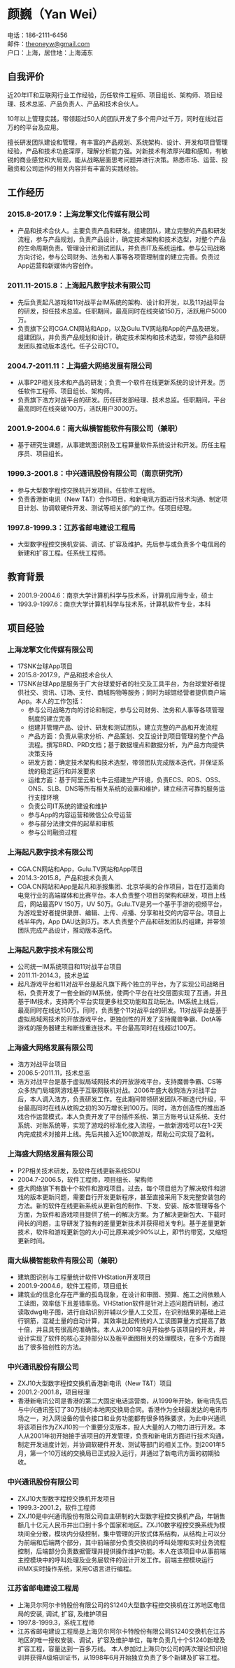 # 颜巍（Yan Wei）>
电话：186-2111-6456<br/>邮件：theoneyw@gmail.com<br/>户口：上海，居住地：上海浦东## 自我评价
近20年IT和互联网行业工作经验，历任软件工程师、项目组长、架构师、项目经理、技术总监、产品负责人、产品和技术合伙人。

10年以上管理实践，带领超过50人的团队开发了多个用户过千万，同时在线过百万的的平台及应用。

擅长研发团队建设和管理，有丰富的产品规划、系统架构、设计、开发和项目管理经验，产品和技术功底深厚，理解分析能力强。对新技术有浓厚兴趣和感知，有敏锐的商业感觉和大局观，能从战略层面思考问题并进行决策。熟悉市场、运营、投融资和公司运作的相关内容并有丰富的实践经验。## 工作经历
### 2015.8-2017.9：上海龙擎文化传媒有限公司* 产品和技术合伙人。主要负责产品和研发。组建团队，建立完整的产品和研发流程，参与产品规划，负责产品设计，确定技术架构和技术选型，对整个产品的生命周期负责。管理设计和测试团队，并负责IT及系统运维。参与公司战略方向讨论，参与公司财务、法务和人事等各项管理制度的建立完善。负责过App运营和新媒体内容创作。### 2011.11-2015.8：上海起凡数字技术有限公司* 先后负责起凡游戏和11对战平台IM系统的架构、设计和开发，以及11对战平台的研发，担任技术总监。任职期间，最高同时在线突破150万，活跃用户5000万。* 负责旗下公司CGA.CN网站和App，以及Gulu.TV网站和App的产品及研发。组建团队，并负责产品规划和设计，确定技术架构和技术选型，带领产品和研发团队推动版本迭代。任子公司CTO。### 2004.7-2011.11：上海盛大网络发展有限公司* 从事P2P相关技术和产品的研发；负责一个软件在线更新系统的设计开发。历任软件工程师、项目组长、架构师。* 负责旗下浩方对战平台的研发。历任研发部经理、技术总监。任职期间，平台最高同时在线突破100万，活跃用户3000万。### 2001.9-2004.6：南大纵横智能软件有限公司（兼职）* 基于研究生课题，从事建筑图识别及工程算量软件系统设计和开发。历任主程序员、项目组长。### 1999.3-2001.8：中兴通讯股份有限公司（南京研究所）
* 参与大型数字程控交换机开发项目。任软件工程师。* 负责香港新电讯（New T&T）合作项目，和新电讯方面进行技术沟通、制定项目计划、协调软硬件开发、测试等相关部门的工作。任项目经理。### 1997.8-1999.3：江苏省邮电建设工程局
* 大型数字程控交换机安装、调试、扩容及维护。先后参与或负责多个电信局的新建和扩容工程。任系统工程师。## 教育背景* 2001.9-2004.6：南京大学计算机科学与技术系，计算机应用专业，硕士* 1993.9-1997.6：南京大学计算机科学与技术系，计算机软件专业，本科

## 项目经验
### 上海龙擎文化传媒有限公司
* 17SNK台球App项目
* 2015.8-2017.9，产品和技术合伙人
* 17SNK台球App是服务于广大台球爱好者的社交及工具平台，为台球爱好者提供社交、资讯、订场、支付、商城购物等服务；同时为球馆经营者提供商户端App。本人的工作包括：
    * 参与公司战略方向的讨论和制定，参与公司财务、法务和人事等各项管理制度的建立完善
    * 组建并管理产品、设计、研发和测试团队，建立完整的产品和开发流程
    * 产品方面：负责从需求分析、产品策划、交互设计到项目管理的整个产品流程。撰写BRD、PRD文档；基于数据埋点和数据分析，为产品方向提供决策支持
    * 研发方面：确定技术架构和技术选型，带领团队完成版本迭代，并保证系统的稳定运行和并发要求
    * 运维方面：基于阿里云和七牛云搭建生产环境，负责ECS、RDS、OSS、ONS、SLB、DNS等所有相关系统的设置和维护，建立经济可靠的服务运行支撑环境
    * 负责公司IT系统的建设和维护
    * 参与App的内容运营和微信公众号运营
    * 参与部分法律文件的起草和审核
    * 参与公司融资过程

### 上海起凡数字技术有限公司
* CGA.CN网站和App，Gulu.TV网站和App项目
* 2014.3-2015.8，产品和技术负责人
* CGA.CN网站和App是起凡和浙报集团、北京华奥的合作项目，旨在打造面向电竞行业的高端媒体和比赛平台。本人负责整个项目的架构和研发，项目上线后，网站最高PV 150万，UV 50万。Gulu.TV是另一个基于手游的视频平台，为游戏爱好者提供录屏、编辑、上传、点播、分享和社交的内容平台。项目上线半年内，App DAU达到3万。本人负责整个产品和研发团队的组建，并带领团队完成产品设计，推动版本迭代。

### 上海起凡数字技术有限公司
* 公司统一IM系统项目和11对战平台项目
* 2011.11-2014.3，技术总监
* 起凡游戏平台和11对战平台是起凡旗下两个独立的平台，为了实现公司战略目标，负责开发了一套全新的IM系统，使两个平台在社交层面实现了互通，并且基于IM技术，支持两个平台实现更多社交功能和互动玩法。IM系统上线后，最高同时在线达150万。同时，负责整个11对战平台的研发。11对战平台是基于虚拟局域网技术的开放游戏平台，更独创性的开发了支持魔兽争霸、DotA等游戏的服务器建主和断线重连技术。平台最高同时在线超过100万。

### 上海盛大网络发展有限公司
* 浩方对战平台项目
* 2006.5-2011.11，技术总监 
* 浩方对战平台是基于虚拟局域网技术的开放游戏平台，支持魔兽争霸、CS等众多热门局域网游戏基于互联网联机对战。2006年盛大收购浩方对战平台后，本人调入浩方，负责研发工作。在此期间带领研发团队不断迭代升级，平台最高同时在线从收购之初的30万增长到100万。同时，浩方创造性的推出游戏合作运营模式，本人负责开发了平台插件系统、第三方账号认证系统、支付系统、对账系统等，实现了游戏的标准化接入流程，一款新游戏可以在1-2天内完成技术对接并上线。先后共接入近100款游戏，帮助公司实现了盈利。

### 上海盛大网络发展有限公司
* P2P相关技术研发，及软件在线更新系统SDU
* 2004.7-2006.5，软件工程师，项目组长、架构师
* 盛大网络旗下有数十个软件和游戏项目。过去，每个项目组为了解决软件和游戏的版本更新问题，需要自行开发更新程序，甚至直接采用下发完整安装包的方法。新的软件在线更新系统从更新包的制作、下发、安装、版本管理等各个方面，为软件和游戏项目提供了统一的解决方案。为了解决更新包大、下载时间长的问题，主导研发了独有的差量更新技术并获得相关专利。基于差量更新技术，软件和游戏更新包的大小可比原来减少90%以上，即节约带宽，又缩短更新时间。

### 南大纵横智能软件有限公司（兼职）
* 建筑图识别与工程量统计软件VHStation开发项目
* 2001.9-2004.6，软件工程师，项目组长
* 建筑业的信息化存在严重的孤岛现象，在设计和审图、预算、施工之间依赖人工读图，效率低下且差错率高。VHStation软件是针对上述问题而研制，通过读取dwg电子图，进行自动识别并辅以少量人工交互，在识别结果的基础上进行钢筋，混凝土量的自动计算，其效率比起传统的人工读图算量方式提高了数十倍，并且具有很高的准确性。本人从2001年9月开始参与该项目的开发，并设计实现了软件的核心支持部分以及板平面图相关的处理模块，在多个方面提出了很多独创性的方法。

### 中兴通讯股份有限公司
* ZXJ10大型数字程控交换机香港新电讯（New T&T）项目
* 2001.2-2001.8，项目经理
* 香港新电讯公司是香港的第二大固定电话运营商，从1999年开始，新电讯先后与中兴通讯签订了30万线的本地网交换局合同。香港作为全球最发达的电讯市场之一，对入网设备的信令接口和业务功能都有很多特殊要求，为此中兴通讯将该项目作为ZXJ10的一个重要分支版本，投人大量的人力物力进行开发。本人从2001年初开始接手该项目的开发管理，负责和新电讯方面进行技术沟通，制定开发进度计划，并协调软硬件开发、测试等部门的相关工作。到2001年5月，第一个10万线的交换局已正式投入运行，并通过了新电讯方面的初期验收。

### 中兴通讯股份有限公司
* ZXJ10大型数字程控交换机开发项目
* 1999.3-2001.2，软件工程师
* ZXJ10是中兴通讯股份有限公司自主研制的大型数字程控交换机产品，年销售额几十亿元人民币并出口到十多个国家和地区。ZXJ10数字程控交换系统为模块间全分散，模块内分级控制，集中管理的开放式体系结构，从结构上可以分为前端和后端两个部分，其中前端部分负责交换机的呼叫处理和实时业务流程控制，后端部分负责数据管理并提供操作维护功能。本人在该项目中从事前端主控模块中的呼叫处理及业务层软件的设计开发工作。前端主控模块运行iRMX实时操作系统，采用C语言进行编程。

### 江苏省邮电建设工程局
* 上海贝尔阿尔卡特股份有限公司的S1240大型数字程控交换机在江苏地区电信局的安装, 调试, 扩容, 及维护项目
* 1997.8-1999.3，系统工程师
* 江苏省邮电建设工程局是上海贝尔阿尔卡特股份有限公司S1240交换机在江苏地区的唯一授权安装、调试，扩容及维护单位，每年负责几十个S1240新增及扩容工程，容量达到一百多万线。 本人参加过上海贝尔公司的两次理论知识培训并获得A级培训证书，从1998年6月开始独立负责了多个新建及扩容工程。